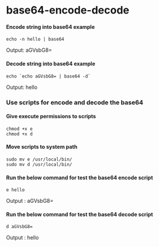# base64-encode-decode

#### Encode string into base64 example

```
echo -n hello | base64
```
Output: aGVsbG8=
#### Decode string into base64 example
```
echo `echo aGVsbG8= | base64 -d`
```
Output: hello

### Use scripts for encode and decode the base64

#### Give execute permissions to scripts
```
chmod +x e
chmod +x d
```
#### Move scripts to system path
```
sudo mv e /usr/local/bin/
sudo mv d /usr/local/bin/
```
#### Run the below command for test the base64 encode script
```
e hello
```
Output : aGVsbG8=

#### Run the below command for test the base64 decode script
```
d aGVsbG8=
```
Output : hello
